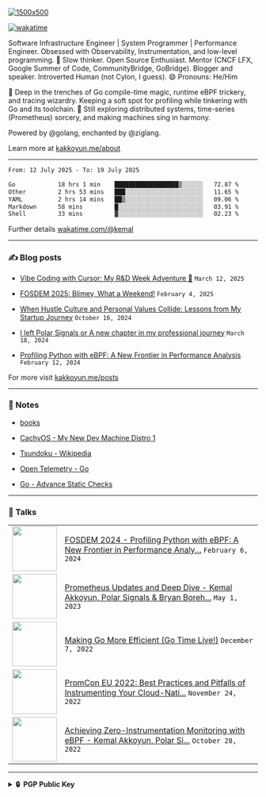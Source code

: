[![1500x500](https://user-images.githubusercontent.com/536449/87228151-7d711200-c39f-11ea-9cd5-a511464c430f.jpeg "Kemal Akkoyun")](https://github.com/kakkoyun)

<!--
**kakkoyun/kakkoyun** is a ✨ _special_ ✨ repository because its `README.md` (this file) appears on your GitHub profile.

Here are some ideas to get you started:

- 🔭 I’m currently working on ...
- 🌱 I’m currently learning ...
- 👯 I’m looking to collaborate on ...
- 🤔 I’m looking for help with ...
- 💬 Ask me about ...
- 📫 How to reach me: ...
- 😄 Pronouns: ...
- ⚡ Fun fact: ...



<table border="0">
  <tbody>
    <tr valign="top">
      <td width="50%" align="center">
        <img src="https://github-readme-stats.vercel.app/api?username=kakkoyun&show_icons=true&count_private=true&theme=gotham&layout=default" />
      </td>
      <td width="50%" align="center">
        <img src="https://github-readme-stats.vercel.app/api/wakatime?username=kemal&theme=gotham&layout=default" />
      </td>
    </tr>
  </tbody>
</table>

-->

[![wakatime](https://wakatime.com/badge/user/c03c2c3a-0328-4e74-ba79-1ce0eb43a4f8.svg)](https://wakatime.com/@c03c2c3a-0328-4e74-ba79-1ce0eb43a4f8)
<!--[![twitter](https://img.shields.io/twitter/follow/wakatime?label=followers&logo=twitter&color=%23007ec6&style=plastic)](https://twitter.com/kkakkoyun)
[![github](https://img.shields.io/github/followers/kakkoyun?logo=github&style=plastic)](https://github.com/kakkoyun?tab=followers)-->

Software Infrastructure Engineer | System Programmer | Performance Engineer.
Obsessed with Observability, Instrumentation, and low-level programming.
🤔 Slow thinker. Open Source Enthusiast. Mentor (CNCF LFX, Google Summer of Code, CommunityBridge, GoBridge). Blogger and speaker. Introverted Human (not Cylon, I guess).
😄 Pronouns: He/Him

🔭 Deep in the trenches of Go compile-time magic, runtime eBPF trickery, and tracing wizardry. Keeping a soft spot for profiling while tinkering with Go and its toolchain.
🌱 Still exploring distributed systems, time-series (Prometheus) sorcery, and making machines sing in harmony.

Powered by @golang, enchanted by @ziglang.

Learn more at [kakkoyun.me/about](https://kakkoyun.me/about)

---

<!--a href="http://www.github.com/kakkoyun"><img src="https://github-readme-stats.vercel.app/api?username=kakkoyun&show_icons=true&hide=&count_private=true&title_color=0891b2&text_color=ffffff&icon_color=0891b2&bg_color=1c1917&hide_border=true&show_icons=true" alt="kakkoyun's GitHub stats" /></a>
<a href="http://www.github.com/kakkoyun"><img src="https://github-readme-streak-stats.herokuapp.com/?user=kakkoyun&stroke=ffffff&background=1c1917&ring=0891b2&fire=0891b2&currStreakNum=ffffff&currStreakLabel=0891b2&sideNums=ffffff&sideLabels=ffffff&dates=ffffff&hide_border=true" /></a>

<!--START_SECTION:waka-->

```txt
From: 12 July 2025 - To: 19 July 2025

Go            18 hrs 1 min    ██████████████████▒░░░░░░   72.87 %
Other         2 hrs 53 mins   ███░░░░░░░░░░░░░░░░░░░░░░   11.65 %
YAML          2 hrs 14 mins   ██▒░░░░░░░░░░░░░░░░░░░░░░   09.06 %
Markdown      58 mins         █░░░░░░░░░░░░░░░░░░░░░░░░   03.91 %
Shell         33 mins         ▓░░░░░░░░░░░░░░░░░░░░░░░░   02.23 %
```

<!--END_SECTION:waka-->

Further details [wakatime.com/@kemal](https://wakatime.com/@kemal)

---

### ✍️ Blog posts
<!-- BLOG-POST-LIST:START -->
 - [Vibe Coding with Cursor: My R&amp;D Week Adventure 🚀](https://kakkoyun.me/posts/2024-03-21-vibe-coding-with-cursor/) `March 12, 2025` 

 - [FOSDEM 2025: Blimey, What a Weekend!](https://kakkoyun.me/posts/fosdem-2025/) `February 4, 2025` 

 - [When Hustle Culture and Personal Values Collide: Lessons from My Startup Journey](https://kakkoyun.me/posts/hustle-culture-startup-lessons/) `October 16, 2024` 

 - [I left Polar Signals or A new chapter in my professional journey](https://kakkoyun.me/posts/i-left-polar-signals/) `March 18, 2024` 

 - [Profiling Python with eBPF: A New Frontier in Performance Analysis](https://kakkoyun.me/posts/profiling-python-with-ebpf/) `February 12, 2024` 
<!-- BLOG-POST-LIST:END -->

For more visit [kakkoyun.me/posts](https://kakkoyun.me/posts)

---

### 📝 Notes
<!-- NOTE-LIST:START -->
 - [books](https://kakkoyun.me/notes/curation/books/books) 

 - [CachyOS - My New Dev Machine Distro 1](https://kakkoyun.me/notes/creation/ramblings/cachy-os-my-new-dev-machine-distro-1) 

 - [Tsundoku - Wikipedia](https://kakkoyun.me/notes/curation/clippings/articles/books/tsundoku-wikipedia) 

 - [Open Telemetry - Go](https://kakkoyun.me/notes/resources/bookmarks/open-telemetry-go) 

 - [Go - Advance Static Checks](https://kakkoyun.me/notes/curation/bookmarks/go-advance-static-checks) 
<!-- NOTE-LIST:END -->

---

### 🎤 Talks
<table>
<!-- YOUTUBE-LIST:START -->
<tr><td><a href="https://www.youtube.com/watch?v=nNbU26CoMWA"><img width="90px" src="https://i.ytimg.com/vi/nNbU26CoMWA/mqdefault.jpg"></a></td><td><a href="https://www.youtube.com/watch?v=nNbU26CoMWA">FOSDEM 2024 - Profiling Python with eBPF: A New Frontier in Performance Analy...</a>
<code>February 6, 2024</code></td></tr>

<tr><td><a href="https://www.youtube.com/watch?v=qQpehBEOakY"><img width="90px" src="https://i.ytimg.com/vi/qQpehBEOakY/mqdefault.jpg"></a></td><td><a href="https://www.youtube.com/watch?v=qQpehBEOakY">Prometheus Updates and Deep Dive - Kemal Akkoyun, Polar Signals &amp; Bryan Boreh...</a>
<code>May 1, 2023</code></td></tr>

<tr><td><a href="https://www.youtube.com/watch?v=R3DxZWEdJkc"><img width="90px" src="https://i.ytimg.com/vi/R3DxZWEdJkc/mqdefault.jpg"></a></td><td><a href="https://www.youtube.com/watch?v=R3DxZWEdJkc">Making Go More Efficient &lpar;Go Time Live!&rpar;</a>
<code>December 7, 2022</code></td></tr>

<tr><td><a href="https://www.youtube.com/watch?v=B6Ds2myOIRc"><img width="90px" src="https://i.ytimg.com/vi/B6Ds2myOIRc/mqdefault.jpg"></a></td><td><a href="https://www.youtube.com/watch?v=B6Ds2myOIRc">PromCon EU 2022: Best Practices and Pitfalls of Instrumenting Your Cloud-Nati...</a>
<code>November 24, 2022</code></td></tr>

<tr><td><a href="https://www.youtube.com/watch?v=g6B9Vbr88HM"><img width="90px" src="https://i.ytimg.com/vi/g6B9Vbr88HM/mqdefault.jpg"></a></td><td><a href="https://www.youtube.com/watch?v=g6B9Vbr88HM">Achieving Zero-Instrumentation Monitoring with eBPF - Kemal Akkoyun, Polar Si...</a>
<code>October 28, 2022</code></td></tr>
<!-- YOUTUBE-LIST:END -->
</table>

---

<details>
  <summary><b>🔒&nbsp;&nbsp;PGP&nbsp;Public&nbsp;Key</b></summary>
  <br/>

```
-----BEGIN PGP PUBLIC KEY BLOCK-----

mQINBFTtf5UBEADCJEjNSseUeDPawrK9wocC3gfer0f6HJpqTkUHTbCF6gZVmZNu
5eaLLaLLs3C793EkqzWPX9jIfdYHFcs2x0aQeXESdk365IUKiNpqfhWYRcBOFbqt
XZXHV8Sl6VBgxotVmjFqxOYPgsRBkuNs7PJYD4R16AiKI7gqQWiyatVRIRAPe9+N
Eii4mW8R6bvmVTikSiEa/O/PA2hocOjXpAUyLCOtFeumiFp45ug7eDpiKyQE2keo
jS70yvlVxkPr0EXSd5TFomm6HRkAywGVAK/yPu53EZWs6of/mCHnJ4wIu7GtHxUB
RqUuhs4qLNh3DamhZnYQ/OHKMdWgD+f5VPkH/Kcrk5oEVjhvDT8ay6s/yvdA0u1g
VeEqALPfbsuzOuUDPnfyXEByWD6xJ5EZTpDU5FrG6DOmrBsQn85MkN2nMh6BExMi
0BI6OCS5PWFLbRIeQNDRZIbjkhnmqnVG0uRCt9fjy6dUqL0h41IJ3/sn0gfKbWiX
koBEQ1//SNVsIoAsPkuNwk0hXae/SelcGH1akGKOkdbozMnv8xyFIRuwYR97dhwT
3wREdk4No+S1k55GAW367W/P9dXb6FO+P7DpCxptN/xlGJwbXS0spVnZ/BI57/uk
yu1wCFOKVdlmJO0INdQCOOe8SAvJUlUJ+Gf9lylUtDraSSiWnATWKWZ4SQARAQAB
tCJLZW1hbCBBa2tveXVuIDxrYWtrb3l1bkBnbWFpbC5jb20+iQI9BBMBCgAnBQJU
7X+VAhsDBQkJa0eABQsJCAcDBRUKCQgLBRYCAwEAAh4BAheAAAoJEEc6M3uqhnqO
tEMP/1htXJILi2VXb1tfgfQIOpTtxLwk8davTiFGfXJTu5HFmL+fEeeHPT7iqKLf
yvYhD167VQHKkyJq7KY58iHfqgmxjGYOFWnRcOBehG4K/uVMF9mDT7xdhNGh9Swk
jAECPJqWOycnMIDiBmaXhmGW22qFnq+8DRAzQ4e6zDWH+elSMLK68npk6KMAgt36
l6nlWjPvB35bvpm8F0DoseW1yBKIjWMAtnKoYOrotKEGHODxHNTxSPdCS8zSfGp0
OW2xyBhHVP9+IHBgw64O6OJcGWP0Il86rKnFFGxnLRJYlJUJtbQo7oo6W+IhIdK1
/HuX931D/jpMbZhsq4qndAUfSu7LU6ORijsHVt8JVheZiuwUAuVqDfagJZLDibYZ
iofVliLRoTkDnneX9kgirwhugJMFkK/Bcvc1BnYccGyTM1wm0TmDtYyDnoPsUvK+
RfMx0o7WwweXZ+aZbBxhP9uZJ1cE1huYn/cxFVhk5rSRJACVx1iKFPVEiwlsHCL8
YIgcc2flzx9x/N+NX9Sfi+9etlAtJF8rh/kDUZt7tH/zAy7tDJmmXM9LSlpf7UxE
QmYHPEcyoalBlInI1pmn21HElxqMTZ3Uj1To5mo1HYTs/goSxBfjyEwc/Po6DUTF
NSm3g/URVAfevSINAl2XakAppN0nb4uJLfBSyQMVtpZAof7nuQINBFTtf5UBEADa
4n8xbJNFUcyNaBCpKy46WSu4InGqWF8Ka8Do4HqctpcdcqedeOYfuTYIuJvS90iz
Ac6qkMrmHksU/MFoNJZtaaYq3OPOlyNSEbF/T1ZA+E765/aLlujWGrZZtwKfOdeo
5yzATHygfvM3Sv72h0Q4P4dBV/EtkKisEf1Hx6S1NEqiaSk4zLGfA02AY6DOekU/
inFZI1YYfdQyQj4dvmn9Y4mbyEcLxn9qIl/cl55xhVQdTklvvpGbJ+4XVnZQ4sMo
Sy45XSilH9EUY5QSDQ6yHYDRzUvoLoxpGIj0gZEZKS+NqVv2pSjv8o2qKnkawtpz
foziutk5Csxh6APdhuFgrUeW/nW5tgYvL/9hnqA3mSTqvoozaf7BJ5jaeUddjdII
qsK7BI9sfHfIdT0iWBmxHsVDbo/Xzecmhnrqs+OcAjBAD3j6W9puLRSBAFPKZ1MT
znCtgVtkRrsJ3CT2gJovUFDVhvlKgQ6EgMJBrSuLPZeshhXWfyd7V40bdxoo7qwW
HkyfmZL36W0umsefpTvsNIGA4uyt1BSQNTe+bzUebU8gNq6HyT5IRmhgJlXsvYvw
GOX5Jo3TMW+OcoOWnc3IaJxZ5bjXdmg0Q34XVa5CPx/cXnkn0gRGYVWWF+9Ma22V
APTvsI+cBatQhs2VVdzMFMzKvuL3Lr+FyXnqyoW6yQARAQABiQIlBBgBCgAPBQJU
7X+VAhsMBQkJa0eAAAoJEEc6M3uqhnqOHQgP/17coahhXDRe4/JdFruPVl+4PgK1
Tn63WMEsa0Djg4pGTk46apvGrmJo7ZAwhdCuoQWCz/frxgY/i1Y5Skqn6VDmVhMB
y0hHgBCTe5pJqf/NMsZ6MgqYJX/aiIo4H91reW+7an8wX8V/UYPp5/h8hycQc9FS
V3uwNSEyfLCzPH+a3+TpTNAtGuF3KapWmr9jrZ423hU4puysP27yaFvqANeJkFXo
OT4CnVsshJTaJ/U7W0fqA/6yUtWp+sKL51ShMEv9ZJFj0a28ZSrRhtLQVQOjfR6X
J4ntW4WJfISgz2s3KM8FuIC54F5f64f1Vts+6rZAwTGfhcZo+ePOC292/PPHMb+O
jBqHIJG+WGRKpJsHwgrFHsO9x+j91dKDN93abcD4pT41WuP5MvQM31gqBYxjvdu4
h6qF7w1m5eTM5R5aUUnI/i9OAyv51r8yPdxYHgvx5Adf7YpnQzErmeCZDxzLH8v1
61IPl5ONAYsESJfjKrPLcwlB5o0xv6CKdaMUmWNF7zcLERoqRYPHb6RugNoWavMW
i67uv22Ngf1ruC33nuRZhRcXJJwDaM1wU0d8XImgpAX7l9UM9PmaRFtdESee4QEh
rcrXF3Yjs3E5cdJ8+zt3tzNjsBUH7u/qfhPkOaC7GqE0ImcM18d3x4l0+WbhPscN
f0D/QordQaUmE/K/
=zKIC
-----END PGP PUBLIC KEY BLOCK-----
```
</details>